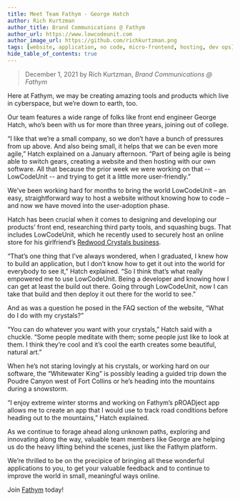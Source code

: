 ```yaml
---
title: Meet Team Fathym - George Hatch
author: Rich Kurtzman
author_title: Brand Communications @ Fathym
author_url: https://www.lowcodeunit.com
author_image_url: https://github.com/richkurtzman.png
tags: [website, application, no code, micro-frontend, hosting, dev ops]
hide_table_of_contents: true
---
```


> December 1, 2021 by Rich Kurtzman, _Brand Communications @ Fathym_

Here at Fathym, we may be creating amazing tools and products which live in cyberspace, but we’re down to earth, too.  

Our team features a wide range of folks like front end engineer George Hatch, who’s been with us for more than three years, joining out of college.  

“I like that we’re a small company, so we don’t have a bunch of pressures from up above. And also being small, it helps that we can be even more agile,” Hatch explained on a January afternoon. “Part of being agile is being able to switch gears, creating a website and then hosting with our own software. All that because the prior week we were working on that -- LowCodeUnit -- and trying to get it a little more user-friendly.” 

We’ve been working hard for months to bring the world LowCodeUnit – an easy, straightforward way to host a website without knowing how to code – and now we have moved into the user-adoption phase.  

Hatch has been crucial when it comes to designing and developing our products’ front end, researching third party tools, and squashing bugs. That includes LowCodeUnit, which he recently used to securely host an online store for his girlfriend’s [Redwood Crystals business](https://www.lowcodeunit.com/blog/how-to-host-an-ecommerce-site-with-lowcodeunit).  

“That’s one thing that I’ve always wondered, when I graduated, I knew how to build an application, but I don’t know how to get it out into the world for everybody to see it,” Hatch explained. “So I think that’s what really empowered me to use LowCodeUnit. Being a developer and knowing how I can get at least the build out there. Going through LowCodeUnit, now I can take that build and then deploy it out there for the world to see.” 

And as was a question he posed in the FAQ section of the website, “What do I do with my crystals?” 

“You can do whatever you want with your crystals,” Hatch said with a chuckle. “Some people meditate with them; some people just like to look at them. I think they’re cool and it’s cool the earth creates some beautiful, natural art.”  

When he’s not staring lovingly at his crystals, or working hard on our software, the “Whitewater King” is possibly leading a guided trip down the Poudre Canyon west of Fort Collins or he’s heading into the mountains during a snowstorm.  

“I enjoy extreme winter storms and working on Fathym’s pROADject app allows me to create an app that I would use to track road conditions before heading out to the mountains,” Hatch explained.  

As we continue to forage ahead along unknown paths, exploring and innovating along the way, valuable team members like George are helping us do the heavy lifting behind the scenes, just like the Fathym platform. 

We’re thrilled to be on the precipice of bringing all these wonderful applications to you, to get your valuable feedback and to continue to improve the world in small, meaningful ways online.  

Join [Fathym](www.fathym.com/dashboard) today!
